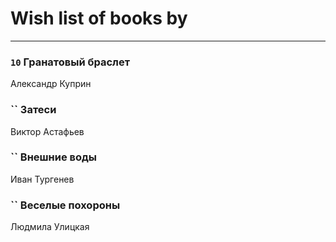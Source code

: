 # Wish list of books by [](https://ok.ru/profile/536771522733)
---

### `10` Гранатовый браслет
Александр Куприн

### `` Затеси
Виктор Астафьев

### `` Внешние воды
Иван Тургенев

### `` Веселые похороны
Людмила Улицкая

